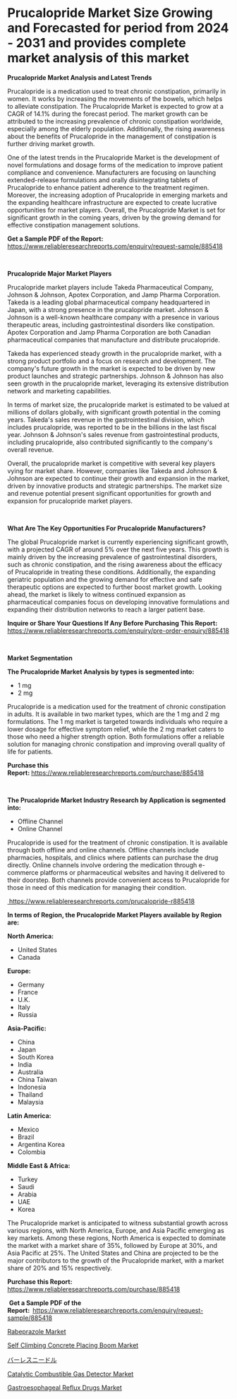 <p><h1>Prucalopride Market Size Growing and Forecasted for period from 2024 - 2031 and provides complete market analysis of this market</h1></p><p><strong>Prucalopride Market Analysis and Latest Trends</strong></p>
<p><p>Prucalopride is a medication used to treat chronic constipation, primarily in women. It works by increasing the movements of the bowels, which helps to alleviate constipation. The Prucalopride Market is expected to grow at a CAGR of 14.1% during the forecast period. The market growth can be attributed to the increasing prevalence of chronic constipation worldwide, especially among the elderly population. Additionally, the rising awareness about the benefits of Prucalopride in the management of constipation is further driving market growth.</p><p>One of the latest trends in the Prucalopride Market is the development of novel formulations and dosage forms of the medication to improve patient compliance and convenience. Manufacturers are focusing on launching extended-release formulations and orally disintegrating tablets of Prucalopride to enhance patient adherence to the treatment regimen. Moreover, the increasing adoption of Prucalopride in emerging markets and the expanding healthcare infrastructure are expected to create lucrative opportunities for market players. Overall, the Prucalopride Market is set for significant growth in the coming years, driven by the growing demand for effective constipation management solutions.</p></p>
<p><strong>Get a Sample PDF of the Report:&nbsp;</strong> <a href="https://www.reliableresearchreports.com/enquiry/request-sample/885418">https://www.reliableresearchreports.com/enquiry/request-sample/885418</a></p>
<p>&nbsp;</p>
<p><strong>Prucalopride Major Market Players</strong></p>
<p><p>Prucalopride market players include Takeda Pharmaceutical Company, Johnson & Johnson, Apotex Corporation, and Jamp Pharma Corporation. Takeda is a leading global pharmaceutical company headquartered in Japan, with a strong presence in the prucalopride market. Johnson & Johnson is a well-known healthcare company with a presence in various therapeutic areas, including gastrointestinal disorders like constipation. Apotex Corporation and Jamp Pharma Corporation are both Canadian pharmaceutical companies that manufacture and distribute prucalopride.</p><p>Takeda has experienced steady growth in the prucalopride market, with a strong product portfolio and a focus on research and development. The company's future growth in the market is expected to be driven by new product launches and strategic partnerships. Johnson & Johnson has also seen growth in the prucalopride market, leveraging its extensive distribution network and marketing capabilities.</p><p>In terms of market size, the prucalopride market is estimated to be valued at millions of dollars globally, with significant growth potential in the coming years. Takeda's sales revenue in the gastrointestinal division, which includes prucalopride, was reported to be in the billions in the last fiscal year. Johnson & Johnson's sales revenue from gastrointestinal products, including prucalopride, also contributed significantly to the company's overall revenue.</p><p>Overall, the prucalopride market is competitive with several key players vying for market share. However, companies like Takeda and Johnson & Johnson are expected to continue their growth and expansion in the market, driven by innovative products and strategic partnerships. The market size and revenue potential present significant opportunities for growth and expansion for prucalopride market players.</p></p>
<p>&nbsp;</p>
<p><strong>What Are The Key Opportunities For Prucalopride Manufacturers?</strong></p>
<p><p>The global Prucalopride market is currently experiencing significant growth, with a projected CAGR of around 5% over the next five years. This growth is mainly driven by the increasing prevalence of gastrointestinal disorders, such as chronic constipation, and the rising awareness about the efficacy of Prucalopride in treating these conditions. Additionally, the expanding geriatric population and the growing demand for effective and safe therapeutic options are expected to further boost market growth. Looking ahead, the market is likely to witness continued expansion as pharmaceutical companies focus on developing innovative formulations and expanding their distribution networks to reach a larger patient base.</p></p>
<p><strong>Inquire or Share Your Questions If Any Before Purchasing This Report:</strong> <a href="https://www.reliableresearchreports.com/enquiry/pre-order-enquiry/885418">https://www.reliableresearchreports.com/enquiry/pre-order-enquiry/885418</a></p>
<p>&nbsp;</p>
<p><strong>Market Segmentation</strong></p>
<p><strong>The Prucalopride Market Analysis by types is segmented into:</strong></p>
<p><ul><li>1 mg</li><li>2 mg</li></ul></p>
<p><p>Prucalopride is a medication used for the treatment of chronic constipation in adults. It is available in two market types, which are the 1 mg and 2 mg formulations. The 1 mg market is targeted towards individuals who require a lower dosage for effective symptom relief, while the 2 mg market caters to those who need a higher strength option. Both formulations offer a reliable solution for managing chronic constipation and improving overall quality of life for patients.</p></p>
<p><strong>Purchase this Report:&nbsp;</strong><a href="https://www.reliableresearchreports.com/purchase/885418">https://www.reliableresearchreports.com/purchase/885418</a></p>
<p>&nbsp;</p>
<p><strong>The Prucalopride Market Industry Research by Application is segmented into:</strong></p>
<p><ul><li>Offline Channel</li><li>Online Channel</li></ul></p>
<p><p>Prucalopride is used for the treatment of chronic constipation. It is available through both offline and online channels. Offline channels include pharmacies, hospitals, and clinics where patients can purchase the drug directly. Online channels involve ordering the medication through e-commerce platforms or pharmaceutical websites and having it delivered to their doorstep. Both channels provide convenient access to Prucalopride for those in need of this medication for managing their condition.</p></p>
<p><a href="https://www.reliableresearchreports.com/prucalopride-r885418">&nbsp;https://www.reliableresearchreports.com/prucalopride-r885418</a></p>
<p><strong>In terms of Region, the Prucalopride Market Players available by Region are:</strong></p>
<p>
    <p> <strong> North America: </strong>
        <ul>
            <li>United States</li>
            <li>Canada</li>
        </ul>
        </p> 
    <p> <strong> Europe: </strong>
        <ul>
            <li>Germany</li>
            <li>France</li>
            <li>U.K.</li>
            <li>Italy</li>
            <li>Russia</li>
        </ul>
        </p> 
    <p> <strong> Asia-Pacific: </strong>
        <ul>
            <li>China</li>
            <li>Japan</li>
            <li>South Korea</li>
            <li>India</li>
            <li>Australia</li>
            <li>China Taiwan</li>
            <li>Indonesia</li>
            <li>Thailand</li>
            <li>Malaysia</li>
        </ul>
        </p> 
    <p> <strong> Latin America: </strong>
        <ul>
            <li>Mexico</li>
            <li>Brazil</li>
            <li>Argentina Korea</li>
            <li>Colombia</li>
        </ul>
        </p> 
    <p> <strong> Middle East & Africa: </strong>
        <ul>
            <li>Turkey</li>
            <li>Saudi</li>
            <li>Arabia</li>
            <li>UAE</li>
            <li>Korea</li>
        </ul>
    </p>
    </p>
<p><p>The Prucalopride market is anticipated to witness substantial growth across various regions, with North America, Europe, and Asia Pacific emerging as key markets. Among these regions, North America is expected to dominate the market with a market share of 35%, followed by Europe at 30%, and Asia Pacific at 25%. The United States and China are projected to be the major contributors to the growth of the Prucalopride market, with a market share of 20% and 15% respectively.</p></p>
<p><strong>Purchase this Report: </strong><a href="https://www.reliableresearchreports.com/purchase/885418">https://www.reliableresearchreports.com/purchase/885418</a></p>
<p>&nbsp;<strong>Get a Sample PDF of the Report:&nbsp;&nbsp;</strong><a href="https://www.reliableresearchreports.com/enquiry/request-sample/885418">https://www.reliableresearchreports.com/enquiry/request-sample/885418</a></p>
<p><strong></strong></p>
<p><p><a href="https://github.com/MyrtisWest1/Market-Research-Report-List-1/blob/main/rabeprazole-market.md">Rabeprazole Market</a></p><p><a href="https://www.linkedin.com/pulse/self-climbing-concrete-placing-boom-market-comprehensive-assessment-welde">Self Climbing Concrete Placing Boom Market</a></p><p><a href="https://github.com/deonnorth8/Market-Research-Report-List-1/blob/main/865304158349.md">バーレスニードル</a></p><p><a href="https://www.linkedin.com/pulse/catalytic-combustible-gas-detector-market-size-cagr-trends-yzdle">Catalytic Combustible Gas Detector Market</a></p><p><a href="https://github.com/brenzgnarento/Market-Research-Report-List-2/blob/main/gastroesophageal-reflux-drugs-market.md">Gastroesophageal Reflux Drugs Market</a></p></p>